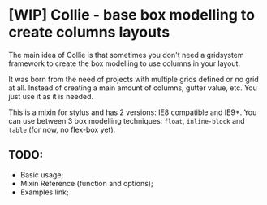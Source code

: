 # [WIP] Collie - base box modelling to create columns layouts

The main idea of Collie is that sometimes you don't need a gridsystem framework to create the box modelling to use columns in your layout.

It was born from the need of projects with multiple grids defined or no grid at all. Instead of creating a main amount of columns, gutter value, etc. You just use it as it is needed.

This is a mixin for stylus and has 2 versions: IE8 compatible and IE9+. You can use between 3 box modelling techniques: `float`, `inline-block` and `table` (for now, no flex-box yet).

## TODO:

* Basic usage;
* Mixin Reference (function and options);
* Examples link;
